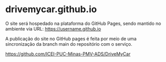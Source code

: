 # drivemycar.github.io

O site será hospedado na plataforma do GitHub Pages, sendo mantido no ambiente via URL: https://username.github.io

A publicação do site no GitHub pages é feita por meio de uma sincronização da branch main do repositório com o serviço.

https://github.com/ICEI-PUC-Minas-PMV-ADS/DriveMyCar
